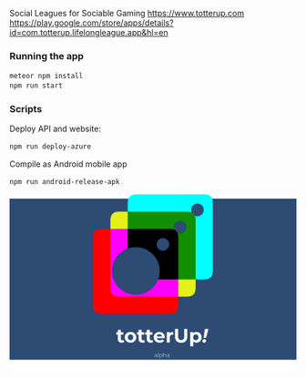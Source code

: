 Social Leagues for Sociable Gaming
https://www.totterup.com
https://play.google.com/store/apps/details?id=com.totterup.lifelongleague.app&hl=en

### Running the app

```bash
meteor npm install
npm run start
```

### Scripts

Deploy API and website:

```bash
npm run deploy-azure
```

Compile as Android mobile app

```bash
npm run android-release-apk
```

![totterUp!](/resources/splash/splash-1280x720.png)
